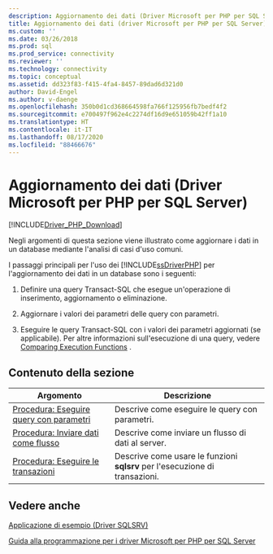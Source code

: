 ```yaml
---
description: Aggiornamento dei dati (Driver Microsoft per PHP per SQL Server)
title: Aggiornamento dei dati (driver Microsoft per PHP per SQL Server) | Microsoft Docs
ms.custom: ''
ms.date: 03/26/2018
ms.prod: sql
ms.prod_service: connectivity
ms.reviewer: ''
ms.technology: connectivity
ms.topic: conceptual
ms.assetid: dd323f83-f415-4fa4-8457-89dad6d321d0
author: David-Engel
ms.author: v-daenge
ms.openlocfilehash: 350b0d1cd368664598fa766f125956fb7bedf4f2
ms.sourcegitcommit: e700497f962e4c2274df16d9e651059b42ff1a10
ms.translationtype: HT
ms.contentlocale: it-IT
ms.lasthandoff: 08/17/2020
ms.locfileid: "88466676"
---
```

# <a name="updating-data-microsoft-drivers-for-php-for-sql-server"></a>Aggiornamento dei dati (Driver Microsoft per PHP per SQL Server)
[!INCLUDE[Driver_PHP_Download](../../includes/driver_php_download.md)]

Negli argomenti di questa sezione viene illustrato come aggiornare i dati in un database mediante l'analisi di casi d'uso comuni.  
  
I passaggi principali per l'uso dei [!INCLUDE[ssDriverPHP](../../includes/ssdriverphp_md.md)] per l'aggiornamento dei dati in un database sono i seguenti:  
  
1.  Definire una query Transact-SQL che esegue un'operazione di inserimento, aggiornamento o eliminazione.  
  
2.  Aggiornare i valori dei parametri delle query con parametri.  
  
3.  Eseguire le query Transact-SQL con i valori dei parametri aggiornati (se applicabile). Per altre informazioni sull'esecuzione di una query, vedere [Comparing Execution Functions](../../connect/php/comparing-execution-functions.md) .  
  
## <a name="in-this-section"></a>Contenuto della sezione  
  
|Argomento|Descrizione|  
|---------|---------------|  
|[Procedura: Eseguire query con parametri](../../connect/php/how-to-perform-parameterized-queries.md)|Descrive come eseguire le query con parametri.|  
|[Procedura: Inviare dati come flusso](../../connect/php/how-to-send-data-as-a-stream.md)|Descrive come inviare un flusso di dati al server.|  
|[Procedura: Eseguire le transazioni](../../connect/php/how-to-perform-transactions.md)|Descrive come usare le funzioni **sqlsrv** per l'esecuzione di transazioni.|  
  
## <a name="see-also"></a>Vedere anche  
[Applicazione di esempio &#40;Driver SQLSRV&#41;](../../connect/php/example-application-sqlsrv-driver.md)

[Guida alla programmazione per i driver Microsoft per PHP per SQL Server](../../connect/php/programming-guide-for-php-sql-driver.md)
  
